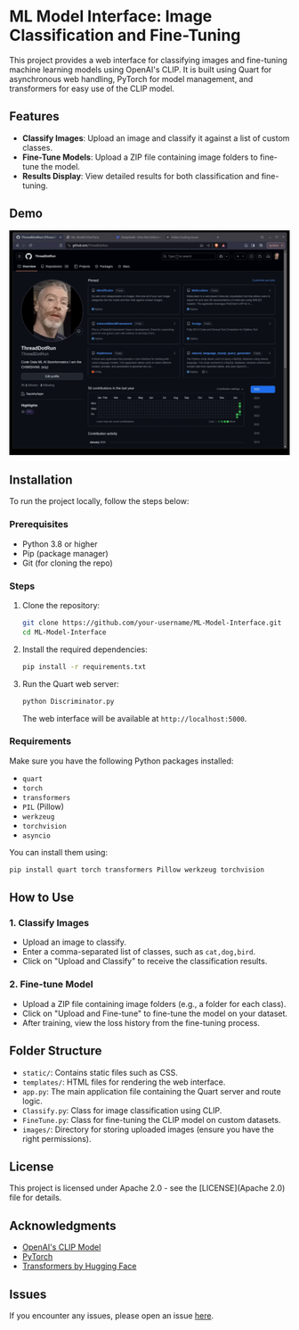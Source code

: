 
# ML Model Interface: Image Classification and Fine-Tuning

This project provides a web interface for classifying images and fine-tuning machine learning models using OpenAI's CLIP. It is built using Quart for asynchronous web handling, PyTorch for model management, and transformers for easy use of the CLIP model.

## Features

- **Classify Images**: Upload an image and classify it against a list of custom classes.
- **Fine-Tune Models**: Upload a ZIP file containing image folders to fine-tune the model.
- **Results Display**: View detailed results for both classification and fine-tuning.

## Demo

![Demo of Identificator Web Interface](./Identificator.gif)

## Installation

To run the project locally, follow the steps below:

### Prerequisites

- Python 3.8 or higher
- Pip (package manager)
- Git (for cloning the repo)

### Steps

1. Clone the repository:

   ```bash
   git clone https://github.com/your-username/ML-Model-Interface.git
   cd ML-Model-Interface
   ```

2. Install the required dependencies:

   ```bash
   pip install -r requirements.txt
   ```

3. Run the Quart web server:

   ```bash
   python Discriminator.py
   ```

   The web interface will be available at `http://localhost:5000`.

### Requirements

Make sure you have the following Python packages installed:

- `quart`
- `torch`
- `transformers`
- `PIL` (Pillow)
- `werkzeug`
- `torchvision`
- `asyncio`

You can install them using:

```bash
pip install quart torch transformers Pillow werkzeug torchvision
```

## How to Use

### 1. Classify Images

- Upload an image to classify.
- Enter a comma-separated list of classes, such as `cat,dog,bird`.
- Click on "Upload and Classify" to receive the classification results.

### 2. Fine-tune Model

- Upload a ZIP file containing image folders (e.g., a folder for each class).
- Click on "Upload and Fine-tune" to fine-tune the model on your dataset.
- After training, view the loss history from the fine-tuning process.

## Folder Structure

- `static/`: Contains static files such as CSS.
- `templates/`: HTML files for rendering the web interface.
- `app.py`: The main application file containing the Quart server and route logic.
- `Classify.py`: Class for image classification using CLIP.
- `FineTune.py`: Class for fine-tuning the CLIP model on custom datasets.
- `images/`: Directory for storing uploaded images (ensure you have the right permissions).

## License

This project is licensed under Apache 2.0 - see the [LICENSE](Apache 2.0) file for details.

## Acknowledgments

- [OpenAI's CLIP Model](https://github.com/openai/CLIP)
- [PyTorch](https://pytorch.org/)
- [Transformers by Hugging Face](https://huggingface.co/transformers/)

## Issues

If you encounter any issues, please open an issue [here](https://github.com/your-username/ML-Model-Interface/issues).